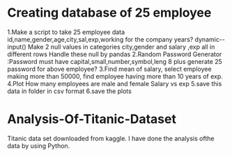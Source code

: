 # Creating database of 25 employee
1.Make a script to take 25 employee data id,name,gender,age,city,sal,exp,working for the company years? dynamic--input()
Make 2 null values  in categories city,gender and salary ,exp all in different rows
Handle these null by pandas
2.Random Password Generator  :Password must have capital,small,number,symbol,leng 8 plus generate  25 password for above employee?
3.Find mean of salary, select employee making more than 50000, find employee having more than 10 years of exp.
4.Plot 
    How many employees are male and female
    Salary vs exp
5.save this data in folder in csv format
6.save the plots


# Analysis-Of-Titanic-Dataset
Titanic data set downloaded from kaggle. I have done the analysis ofthe data by using Python.
